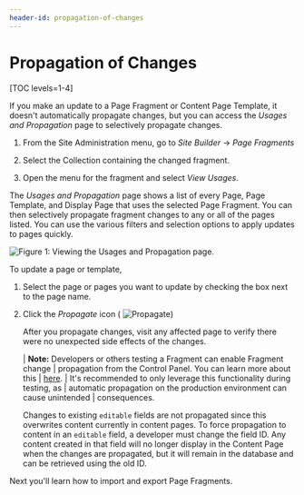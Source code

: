 ```yaml
---
header-id: propagation-of-changes
---
```


# Propagation of Changes

[TOC levels=1-4]

If you make an update to a Page Fragment or Content Page Template, it doesn't
automatically propagate changes, but you can access the *Usages and Propagation*
page to selectively propagate changes.

1.  From the Site Administration menu, go to *Site Builder* &rarr; *Page 
    Fragments*

2.  Select the Collection containing the changed fragment.

3.  Open the menu for the fragment and select *View Usages*.

The *Usages and Propagation* page shows a list of every Page, Page Template, 
and Display Page that uses the selected Page Fragment. You can then selectively
propagate fragment changes to any or all of the pages listed. You can use the
various filters and selection options to apply updates to pages quickly.

![Figure 1: Viewing the Usages and Propagation page.](../../../../../images/fragment-usages-and-propagation.png)

To update a page or template,

1.  Select the page or pages you want to update by checking the box next to the
    page name.

2.  Click the *Propagate* icon (
    ![Propagate](../../../../../images/icon-propagate.png))
    
    After you propagate changes, visit any affected page to verify there were no
    unexpected side effects of the changes.
    
    | **Note:** Developers or others testing a Fragment can enable Fragment change
    | propagation from the Control Panel. You can learn more about this
    | [here](/docs/7-2/frameworks/-/knowledge_base/f/managing-fragments-and-collections#propagating-fragment-changes).
    | It's recommended to only leverage this functionality during testing, as
    | automatic propagation on the production environment can cause unintended
    | consequences.
    
    Changes to existing `editable` fields  are not propagated since this overwrites
    content currently in content  pages. To force propagation to content in an
    `editable` field, a developer must  change the field ID. Any content created in
    that field will no longer display  in the Content Page when the changes are
    propagated, but it will remain in the  database and can be retrieved using the
    old ID.

Next you'll learn how to import and export Page Fragments.
